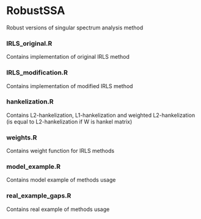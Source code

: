 # RobustSSA
Robust versions of singular spectrum analysis method

### IRLS_original.R
Contains implementation of original IRLS method

### IRLS_modification.R
Contains implementation of modified IRLS method

### hankelization.R
Contains L2-hankelization, L1-hankelization and weighted L2-hankelization (is equal to L2-hankelization if W is hankel matrix)

### weights.R
Contains weight function for IRLS methods

### model_example.R
Contains model example of methods usage

### real_example_gaps.R
Contains real example of methods usage
